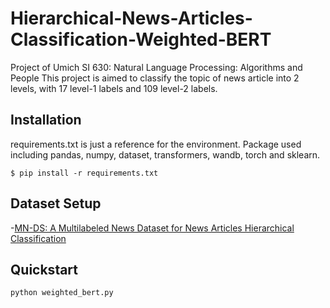 # Hierarchical-News-Articles-Classification-Weighted-BERT
Project of Umich SI 630: Natural Language Processing: Algorithms and People
This project is aimed to classify the topic of news article into 2 levels, with 17 level-1 labels and 109 level-2 labels.

## Installation
requirements.txt is just a reference for the environment. Package used including pandas, numpy, dataset, transformers, wandb, torch and sklearn.
```shell
$ pip install -r requirements.txt
```

## Dataset Setup

-[MN-DS: A Multilabeled News Dataset for News Articles Hierarchical Classification](https://zenodo.org/records/7394851)

## Quickstart

```shell
python weighted_bert.py
```

